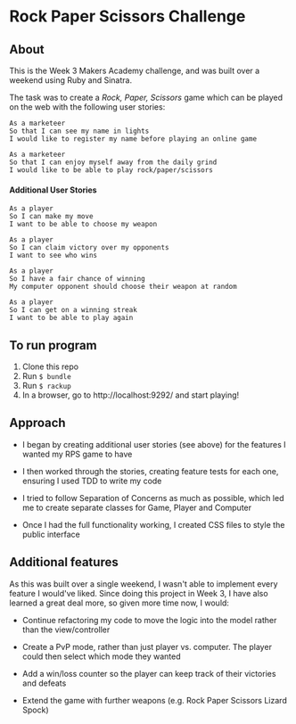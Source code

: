 # Rock Paper Scissors Challenge

About
----

This is the Week 3 Makers Academy challenge, and was built over a weekend using Ruby and Sinatra.  

The task was to create a _Rock, Paper, Scissors_ game which can be played on the web with the following user stories:

```
As a marketeer
So that I can see my name in lights
I would like to register my name before playing an online game
```
```
As a marketeer
So that I can enjoy myself away from the daily grind
I would like to be able to play rock/paper/scissors
```

#### Additional User Stories
```
As a player  
So I can make my move
I want to be able to choose my weapon
```
```
As a player
So I can claim victory over my opponents
I want to see who wins
```
```
As a player
So I have a fair chance of winning
My computer opponent should choose their weapon at random
```
```
As a player
So I can get on a winning streak
I want to be able to play again
```

To run program
---
1. Clone this repo
2. Run `$ bundle`
3. Run `$ rackup`
4. In a browser, go to http://localhost:9292/ and start playing!


Approach
----

- I began by creating additional user stories (see above) for the features I wanted my RPS game to have

- I then worked through the stories, creating feature tests for each one, ensuring I used TDD to write my code

- I tried to follow Separation of Concerns as much as possible, which led me to create separate classes for Game, Player and Computer

- Once I had the full functionality working, I created CSS files to style the public interface

Additional features
------
As this was built over a single weekend, I wasn't able to implement every feature I would've liked. Since doing this project in Week 3, I have also learned a great deal more, so given more time now, I would:
- Continue refactoring my code to move the logic into the model rather than the view/controller

- Create a PvP mode, rather than just player vs. computer. The player could then select which mode they wanted

- Add a win/loss counter so the player can keep track of their victories and defeats

- Extend the game with further weapons (e.g. Rock Paper Scissors Lizard Spock)
